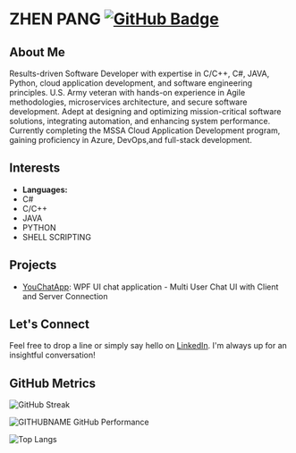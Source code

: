 # ZHEN PANG [![GitHub Badge](https://img.shields.io/github/followers/PANGZHEN82?label=Followers&logo=GitHub&style=social)](https://github.com/PANGZHEN82)

## About Me
Results-driven Software Developer with expertise in C/C++, C#, JAVA, Python, cloud application development, and software engineering principles. U.S. Army veteran with hands-on experience in Agile methodologies, microservices architecture, and secure software development. Adept at designing and optimizing mission-critical software solutions, integrating automation, and enhancing system performance. Currently completing the MSSA Cloud Application Development program, gaining proficiency in Azure, DevOps,and full-stack development.

## Interests
- **Languages:**
- C#
- C/C++
- JAVA
- PYTHON
- SHELL SCRIPTING

## Projects
- [YouChatApp](https://github.com/pangzhen82/YouChatApp): WPF UI chat application - Multi User Chat UI with Client and Server Connection

## Let's Connect
Feel free to drop a line or simply say hello on [LinkedIn](https://www.linkedin.com/in/pang-zhen). I'm always up for an insightful conversation!

## GitHub Metrics
![GitHub Streak](https://github-readme-streak-stats.herokuapp.com/?user=PANGZHEN82&theme=tokyonight)

![GITHUBNAME GitHub Performance](https://github-readme-stats.vercel.app/api?username=PANGZHEN82&show_icons=true&count_private=true&hide=prs&theme=tokyonight)

![Top Langs](https://github-readme-stats.vercel.app/api/top-langs/?username=PANGZHEN82&layout=compact&theme=tokyonight)
